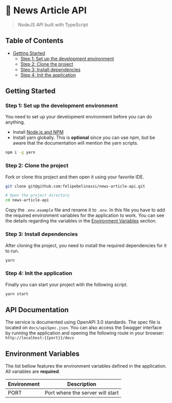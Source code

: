 # 📰 News Article API
> NodeJS API built with TypeScript

## Table of Contents
  - [Getting Started](#getting-started)
    - [Step 1: Set up the development environment](#step-1-set-up-the-development-environment)
    - [Step 2: Clone the project](#step-2-clone-the-project)
    - [Step 3: Install dependencies](#step-3-install-dependencies)
    - [Step 4: Init the application](#step-4-init-the-application)

## Getting Started
### Step 1: Set up the development environment

You need to set up your development environment before you can do anything.

- Install [Node.js and NPM](https://nodejs.org/en/download/)
- Install yarn globally. This is **optional** since you can use npm, but be aware that the documentation will mention the yarn scripts.
  
```bash
npm i -g yarn
```

### Step 2: Clone the project

Fork or clone this project and then open it using your favorite IDE.
```bash
git clone git@github.com:felipebelinassi/news-article-api.git

# Open the project directory
cd news-article-api
```

Copy the `.env.example` file and rename it to `.env`. In this file you have to add the required environment variables for the application to work. You can see the details regarding the variables in the [Environment Variables](#-environment-variables) section.

### Step 3: Install dependencies

After cloning the project, you need to install the required dependencies for it to run.

```bash
yarn
```

### Step 4: Init the application

Finally you can start your project with the following script.

```bash
yarn start
```

## API Documentation

The service is documented using OpenAPI 3.0 standards. The spec file is located on `docs/apiSpec.json`. You can also access the Swagger interface by running the application and opening the following route in your browser:
`http://localhost:{{port}}/docs`

## Environment Variables

The list bellow features the environment variables defined in the application. All variables are **required**.

| Environment               | Description                                   |
|-------------------------- |---------------------------------------------- |
| PORT                      | Port where the server will start              |